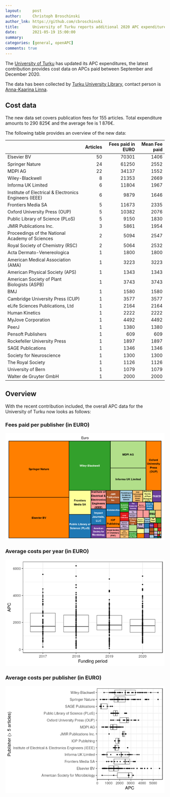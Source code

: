 ```yaml
---
layout:     post
author:     Christoph Broschinski
author_lnk: https://github.com/cbroschinski
title:      University of Turku reports additional 2020 APC expenditures
date:       2021-05-19 15:00:00
summary:    
categories: [general, openAPC]
comments: true
---
```





The [University of Turku](https://www.utu.fi/en) has updated its APC expenditures, the latest contribution provides cost data on APCs paid between September and December 2020.

The data has been collected by [Turku University Library](https://www.utu.fi/en/university/library), contact person is [Anna-Kaarina Linna](mailto:anna-kaarina.linna@utu.fi).

## Cost data



The new data set covers publication fees for 155 articles. Total expenditure amounts to 290 825€ and the average fee is 1 876€.

The following table provides an overview of the new data:


|                                                       | Articles| Fees paid in EURO| Mean Fee paid|
|:------------------------------------------------------|--------:|-----------------:|-------------:|
|Elsevier BV                                            |       50|             70301|          1406|
|Springer Nature                                        |       24|             61250|          2552|
|MDPI AG                                                |       22|             34137|          1552|
|Wiley-Blackwell                                        |        8|             21353|          2669|
|Informa UK Limited                                     |        6|             11804|          1967|
|Institute of Electrical & Electronics Engineers (IEEE) |        6|              9879|          1646|
|Frontiers Media SA                                     |        5|             11673|          2335|
|Oxford University Press (OUP)                          |        5|             10382|          2076|
|Public Library of Science (PLoS)                       |        5|              9150|          1830|
|JMIR Publications Inc.                                 |        3|              5861|          1954|
|Proceedings of the National Academy of Sciences        |        2|              5094|          2547|
|Royal Society of Chemistry (RSC)                       |        2|              5064|          2532|
|Acta Dermato-Venereologica                             |        1|              1800|          1800|
|American Medical Association (AMA)                     |        1|              3223|          3223|
|American Physical Society (APS)                        |        1|              1343|          1343|
|American Society of Plant Biologists (ASPB)            |        1|              3743|          3743|
|BMJ                                                    |        1|              1580|          1580|
|Cambridge University Press (CUP)                       |        1|              3577|          3577|
|eLife Sciences Publications, Ltd                       |        1|              2164|          2164|
|Human Kinetics                                         |        1|              2222|          2222|
|MyJove Corporation                                     |        1|              4492|          4492|
|PeerJ                                                  |        1|              1380|          1380|
|Pensoft Publishers                                     |        1|               609|           609|
|Rockefeller University Press                           |        1|              1897|          1897|
|SAGE Publications                                      |        1|              1346|          1346|
|Society for Neuroscience                               |        1|              1300|          1300|
|The Royal Society                                      |        1|              1126|          1126|
|University of Bern                                     |        1|              1079|          1079|
|Walter de Gruyter GmbH                                 |        1|              2000|          2000|

## Overview

With the recent contribution included, the overall APC data for the University of Turku now looks as follows: 

### Fees paid per publisher (in EURO)

![plot of chunk tree_turku_2021_05_19_full](/figure/tree_turku_2021_05_19_full-1.png)

###  Average costs per year (in EURO)

![plot of chunk box_turku_2021_05_19_year_full](/figure/box_turku_2021_05_19_year_full-1.png)

###  Average costs per publisher (in EURO)

![plot of chunk box_turku_2021_05_19_publisher_full](/figure/box_turku_2021_05_19_publisher_full-1.png)
